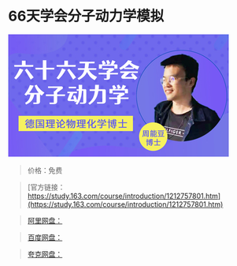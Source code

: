 # 66天学会分子动力学模拟

![img](../../../assets/study163/free/194180ebd74347d4ad9ceb95d122a951.jpg)

> 价格：免费

> [官方链接：https://study.163.com/course/introduction/1212757801.htm](https://study.163.com/course/introduction/1212757801.htm)

> [阿里网盘：]()

> [百度网盘：]()

> [夸克网盘：]()
